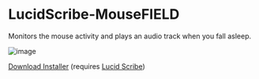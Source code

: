 LucidScribe-MouseFIELD
======================

Monitors the mouse activity and plays an audio track when you fall asleep.

![image](https://user-images.githubusercontent.com/1631870/166130728-d6b1f399-26c0-49fc-a43a-46253e11b4da.png)

<a href="http://lucidcode.com/category/software/Lucid-Scribe-Plugins/Mouse-FIELD/">Download Installer</a> (requires <a href="http://lucidcode.com/LucidScribe/">Lucid Scribe</a>)
